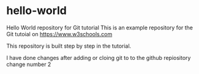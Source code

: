 # hello-world
Hello World repository for Git tutorial
This is an example repository for the Git tutoial on https://www.w3schools.com

This repository is built step by step in the tutorial.

I have done changes after adding or cloing git to to the github repiository
change number 2
